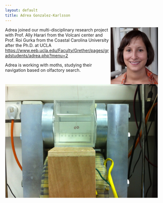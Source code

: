```yaml
---
layout: default
title: Adrea Gonzalez-Karlsson
---
```



<html>
<img src = "../images/adrea.jpg" align = "right">
</html>

Adrea joined our multi-disciplinary research project with Prof. Ally Harari from the Volcani center
and Prof. Roi Gurka from the Coastal Carolina University after the Ph.D. at UCLA https://www.eeb.ucla.edu/Faculty/Grether/pages/gradstudents/adrea.php?menu=2

Adrea is working with moths, studying their navigation based on olfactory search.



![](../images/swimmer_project.png)
